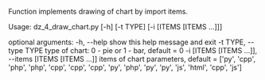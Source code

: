 Function implements drawing of chart by import items.

Usage: dz_4_draw_chart.py [-h] [-t TYPE] [-i [ITEMS [ITEMS ...]]]

optional arguments:
  -h, --help            show this help message and exit
  -t TYPE, --type TYPE  type of chart: 0 - pie or 1 - bar, default = 0
  -i [ITEMS [ITEMS ...]], --items [ITEMS [ITEMS ...]]
                        items of chart parameters, default = ['py', 'cpp', 'php', 'php', 'cpp', 'cpp', 'cpp', 'py',
                        'php', 'py', 'py', 'js', 'html', 'cpp', 'js']
